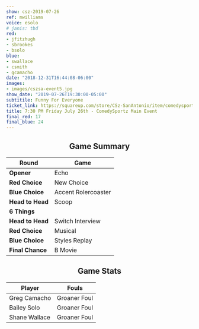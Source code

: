 ```yaml
---
show: csz-2019-07-26
ref: mwilliams
voice: esolo
# janis: tbd
red:
- jfitzhugh
- sbrookes
- bsolo
blue:
- swallace
- csmith
- gcamacho
date: "2018-12-31T16:44:08-06:00"
images:
- images/cszsa-event5.jpg
show_date: "2019-07-26T19:30:00-05:00"
subtitile: Funny For Everyone
ticket_link: https://squareup.com/store/CSz-SanAntonio/item/comedysportz-friday-july-th-3
title: 7:30 PM Friday July 26th - ComedySportz Main Event
final_red: 17
final_blue: 24
---
```


<center>

<!-- {{< figure src="/images/matches/csz-2019-06-07_1.jpg" title="Our Volunteer Player Helen helps out during the game of Spelling Bee." >}} -->

## Game Summary

| **Round** | **Game** |
|--------------|------|
| **Opener**       |Echo|
| **Red Choice**   |New Choice|
| **Blue Choice**  |Accent Rolercoaster|
| **Head to Head** |Scoop|
| **6 Things**     |      |
| **Head to Head** |Switch Interview|
| **Red Choice**   |Musical|
| **Blue Choice**  |Styles Replay|
| **Final Chance** |B Movie|

## Game Stats

| **Player** | **Fouls** |
|--------|-------|
|Greg Camacho |Groaner Foul|
|Bailey Solo   |Groaner Foul   |
|Shane Wallace   |Groaner Foul   |

</center>
